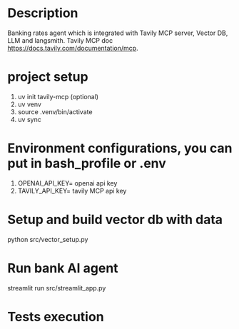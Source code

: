 # Description
Banking rates agent which is integrated with Tavily MCP server, Vector DB, LLM and langsmith. Tavily MCP doc https://docs.tavily.com/documentation/mcp.


# project setup
1. uv init tavily-mcp (optional)
2. uv venv
3. source .venv/bin/activate
4. uv sync


# Environment configurations, you can put in bash_profile or .env
1. OPENAI_API_KEY= openai api key
2. TAVILY_API_KEY= tavily MCP api key


# Setup and build vector db with data
python src/vector_setup.py

# Run bank AI agent
streamlit run src/streamlit_app.py


# Tests execution
